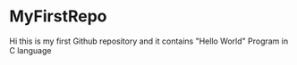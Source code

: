 # MyFirstRepo
Hi this is my first Github repository and it contains "Hello World" Program in C language

